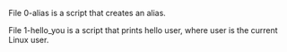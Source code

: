 File 0-alias is a script that creates an alias.

File 1-hello_you is a script that prints hello user, where user is the current Linux user.


